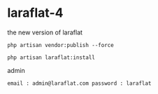 # laraflat-4
the new version of laraflat

`
  php artisan vendor:publish --force
`

`
  php artisan laraflat:install
`

admin 

`
email : admin@laraflat.com
password : laraflat
`
